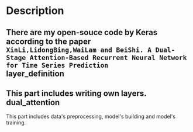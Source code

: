 Description<br>
=
There are my open-souce code by Keras according to the paper <br>
`XinLi,LidongBing,WaiLam and BeiShi. A Dual-Stage Attention-Based Recurrent Neural Network
for Time Series Prediction`<br>
layer_definition<br>
--
This part includes writing own layers.<br>
dual_attention<br>
--
This part includes data's preprocessing, model's building and model's training.<br>

